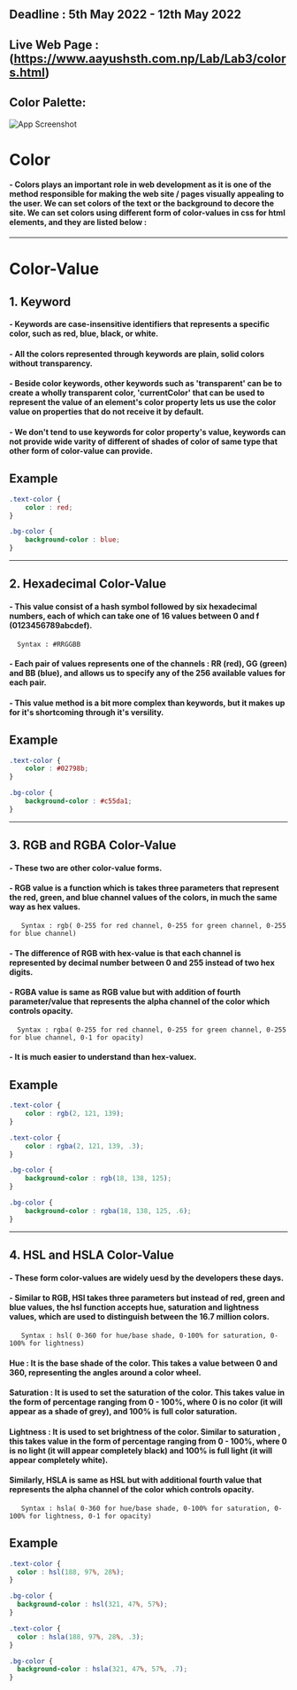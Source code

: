 ## Deadline : 5th May 2022 - 12th May 2022
## Live Web Page : (https://www.aayushsth.com.np/Lab/Lab3/colors.html)
## Color Palette:
![App Screenshot](./Colors.jpeg)

# Color
#### - Colors plays an important role in web development as it is one of the method responsible for making the web site / pages visually appealing to the user. We can set colors of the text or the background to decore the site. We can set colors using different form of color-values in css for html elements, and they are listed below :

---
# Color-Value

## 1. Keyword

#### - Keywords are case-insensitive identifiers that represents a specific color, such as red, blue, black, or white.
#### - All the colors represented through keywords are plain, solid colors without transparency. 
#### - Beside color keywords, other keywords such as 'transparent' can be to create a wholly transparent color, 'currentColor' that  can be used to represent the value of an element's color property lets us use the color value on properties that do not receive it by default.
#### - We don't tend to use keywords for color property's value, keywords can not provide wide varity of different of shades of color of same type that other form of color-value can provide.

## Example
```CSS
.text-color {
    color : red;
}

.bg-color {
    background-color : blue;
}

```
---

## 2. Hexadecimal Color-Value

#### - This value consist of a hash symbol followed by six hexadecimal numbers, each of which can take one of 16 values between 0 and f (0123456789abcdef).
      Syntax : #RRGGBB
#### - Each pair of values represents one of the channels : RR (red), GG (green) and BB (blue), and allows us to specify any of the 256 available values for each pair.
#### - This value method is a bit more complex than keywords, but it makes up for it's shortcoming through it's versility.

## Example 
```CSS
.text-color {
    color : #02798b;
}

.bg-color {
    background-color : #c55da1;
}
```
---

## 3. RGB and RGBA Color-Value

#### - These two are other color-value forms.
#### - RGB value is a function which is takes three parameters that represent the red, green, and blue channel values of the colors, in much the same way as hex values.
       Syntax : rgb( 0-255 for red channel, 0-255 for green channel, 0-255 for blue channel)
#### - The difference of RGB with hex-value is that each channel is represented by decimal number between 0 and 255 instead of two hex digits.
#### - RGBA value is same as RGB value but with addition of fourth parameter/value that represents the alpha channel of the color which controls opacity.
      Syntax : rgba( 0-255 for red channel, 0-255 for green channel, 0-255 for blue channel, 0-1 for opacity)
#### - It is much easier to understand than hex-valuex.

## Example
```Css
.text-color {
    color : rgb(2, 121, 139);
}

.text-color {
    color : rgba(2, 121, 139, .3);
}

.bg-color {
    background-color : rgb(18, 138, 125);
}

.bg-color {
    background-color : rgba(18, 138, 125, .6);
}
```
---
## 4. HSL and HSLA Color-Value

#### - These form color-values are widely uesd by the developers these days.
#### - Similar to RGB, HSl takes three parameters but instead of red, green and blue values, the hsl function accepts hue, saturation and lightness values, which are used to distinguish between the 16.7 million colors.
       Syntax : hsl( 0-360 for hue/base shade, 0-100% for saturation, 0-100% for lightness)

#### Hue : It is the base shade of the color. This takes a value between 0 and 360, representing the angles around a color wheel.

#### Saturation : It is used to set the saturation of the color. This takes value in the form of percentage ranging from 0 - 100%, where 0 is no color (it will appear as a shade of grey), and 100% is full color saturation.
 
#### Lightness : It is used to set brightness of the color. Similar to saturation , this takes value in the form of percentage ranging from 0 - 100%, where 0 is no light (it will appear completely black) and 100% is full light (it will appear completely white).

#### Similarly, HSLA is same as HSL but with additional fourth value that represents the alpha channel of the color which controls opacity.
       Syntax : hsla( 0-360 for hue/base shade, 0-100% for saturation, 0-100% for lightness, 0-1 for opacity)

## Example
```CSS
.text-color {
  color : hsl(188, 97%, 28%);
}

.bg-color {
  background-color : hsl(321, 47%, 57%);
}

.text-color {
  color : hsla(188, 97%, 28%, .3);
}

.bg-color {
  background-color : hsla(321, 47%, 57%, .7);
}
```